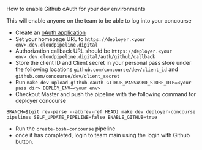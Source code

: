 How to enable Github oAuth for your dev environments

This will enable anyone on the team to be able to log into your concourse

 - Create an [oAuth application](https://github.com/settings/applications/new)
 - Set your homepage URL to `https://deployer.<your env>.dev.cloudpipeline.digital`
 - Authorization callback URL should be `https://deployer.<your env>.dev.cloudpipeline.digital/auth/github/callback`
 - Store the client ID and Client secret in your personal pass store under the following locations `github.com/concourse/dev/client_id` and `github.com/concourse/dev/client_secret`
 - Run `make dev upload-github-oauth GITHUB_PASSWORD_STORE_DIR=<your pass dir> DEPLOY_ENV=<your env>`
 - Checkout Master and push the pipeline with the following command for deployer concourse
```
BRANCH=$(git rev-parse --abbrev-ref HEAD) make dev deployer-concourse pipelines SELF_UPDATE_PIPELINE=false ENABLE_GITHUB=true
```
 - Run the `create-bosh-concourse` pipeline
 - once it has completed, login to team main using the login with Github button.
